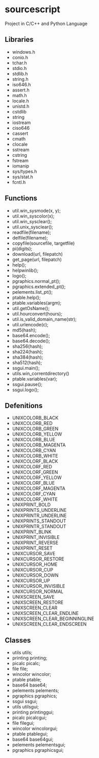 # sourcescript
Project in C/C++ and Python Language

## Libraries

* windows.h
* conio.h
* tchar.h
* stdio.h
* stdlib.h
* string.h
* iso646.h
* assert.h
* math.h
* locale.h
* unistd.h
* cstdlib
* string
* iostream
* ciso646
* cassert
* cmath
* clocale
* sstream
* cstring
* fstream
* iomanip
* sys/types.h
* sys/stat.h
* fcntl.h


## Functions

* util.win_sysmode(x, y);			
* util.win_syscolor(x);						
* util.win_sysclear();						
* util.unix_sysclear();							
* readfile(filename);							
* delfile(filename);								
* copyfile(sourcefile, targetfile)			
* pi(digits);									
* download(url, filepatch)					
* get_page(url, filepatch)				
* help();										
* helpwinlib();					
* logo();							
* pgraphics.normal_pt();
* pgraphics.extended_pt();
* pelements.list_pt();
* ptable.help();
* ptable.variables(argm);
* util.getOsName();
* util.hourconvert(hours);
* util.is_valid_domain_name(str);
* util.urlencode(c);
* md5(hash);
* base64.encode();
* base64.decode();
* sha256(hash);
* sha224(hash);
* sha384(hash);
* sha512(hash);
* ssgui.main();
* utils.win_correntdirectory()
* ptable.variables(var);
* ssgui.pause();
* ssgui.logo();


## Defenitions

* UNIXCOLORB_BLACK
* UNIXCOLORB_RED
* UNIXCOLORB_GREEN
* UNIXCOLORB_YELLOW
* UNIXCOLORB_BLUE
* UNIXCOLORB_MAGENTA
* UNIXCOLORB_CYAN
* UNIXCOLORB_WHITE
* UNIXCOLORF_BLACK
* UNIXCOLORF_RED
* UNIXCOLORF_GREEN
* UNIXCOLORF_YELLOW
* UNIXCOLORF_BLUE
* UNIXCOLORF_MAGENTA
* UNIXCOLORF_CYAN
* UNIXCOLORF_WHITE
* UNIXPRINT_BOLD
* UNIXPRINTS_UNDERLINE
* UNIXPRINTR_UNDERLINE
* UNIXPRINTS_STANDOUT
* UNIXPRINTR_STANDOUT
* UNIXPRINT_BLINK
* UNIXPRINT_INVISIBLE
* UNIXPRINT_REVERSE
* UNIXPRINT_RESET
* UNIXCURSOR_SAVE
* UNIXCURSOR_RESTORE
* UNIXCURSOR_HOME
* UNIXCURSOR_CUP
* UNIXCURSOR_DOWN
* UNIXCURSOR_UP
* UNIXCURSOR_INVISIBLE
* UNIXCURSOR_NORMAL
* UNIXSCREEN_SAVE
* UNIXSCREEN_RESTORE
* UNIXSCREEN_CLEAR
* UNIXSCREEN_CLEAR_ENDLINE
* UNIXSCREEN_CLEAR_BEGINNINGLINE
* UNIXSCREEN_CLEAR_ENDSCREEN

## Classes

* utils utils;
* printing printing;
* picalc picalc;
* file file;
* wincolor wincolor;
* ptable ptable;
* base64 base64;
* pelements pelements;
* pgraphics pgraphics;
* ssgui ssgui;
* utils utilsgui;
* printing printinggui; 
* picalc picalcgui; 
* file filegui;
* wincolor wincolorgui;
* ptable ptablegui;
* base64 base64gui; 
* pelements pelementsgui;
* pgraphics pgraphicsgui; 
